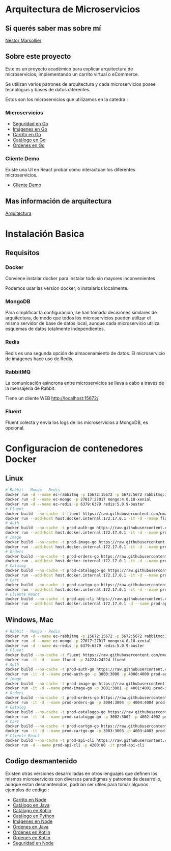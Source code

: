 # Arquitectura de Microservicios

## Si querés saber mas sobre mí

[Nestor Marsollier](https://github.com/nmarsollier/profile)

## Sobre este proyecto

Este es un proyecto académico para explicar arquitectura de microservicios, implementando un carrito virtual o eCommerce.

Se utilizan varios patrones de arquitectura y cada microservicios posee tecnologías y bases de datos diferentes.

Estos son los microservicios que utilizamos en la catedra :

### Microservicios

- [Seguridad en Go](https://github.com/nmarsollier/authgo)
- [Imágenes en Go](https://github.com/nmarsollier/imagego)
- [Carrito en Go](https://github.com/nmarsollier/cartgo)
- [Catálogo en Go](https://github.com/nmarsollier/cataloggo)
- [Órdenes en Go](https://github.com/nmarsollier/ordersgo)

### Cliente Demo

Existe una UI en React probar como interactúan los diferentes microservicios.

- [Cliente Demo](https://github.com/nmarsollier/ecommerce_api_client_react)

## Mas información de arquitectura

[Arquitectura](ARCHITECTURE.md)

# Instalación Basica

## Requisitos

### Docker

Conviene instalar docker para instalar todo sin mayores inconvenientes

Podemos usar las version docker, o instalarlos localmente.

### MongoDB

Para simplificar la configuración, se han tomado decisiones similares de arquitectura, de modo que todos los microservicios pueden utilizar el mismo servidor de base de datos local, aunque cada microservicio utiliza esquemas de datos totalmente independientes.

### Redis

Redis es una segunda opción de almacenamiento de datos. El microservicio de imágenes hace uso de Redis.

### RabbitMQ

La comunicación asíncrona entre microservicios se lleva a cabo a través de la mensajería de Rabbit.

Tiene un cliente WEB [http://localhost:15672/](http://localhost:15672/)

### Fluent

Fluent colecta y envia los logs de los microservicios a MongoDB, es opcional.

# Configuracion de contenedores Docker

## Linux

```bash
# Rabbit - Mongo - Redis
docker run -d --name ec-rabbitmq -p 15672:15672 -p 5672:5672 rabbitmq:3.13.6-management
docker run -d --name ec-mongo -p 27017:27017 mongo:4.0.18-xenial
docker run -d --name ec-redis -p 6379:6379 redis:5.0.9-buster
# Fluent
docker build --no-cache -t fluent https://raw.githubusercontent.com/nmarsollier/ecommerce/master/fluent/Dockerfile
docker run --add-host host.docker.internal:172.17.0.1 -it -d --name fluent -p 24224:24224 fluent
# Auth
docker build --no-cache -t prod-auth-go https://raw.githubusercontent.com/nmarsollier/authgo/master/Dockerfile.prod
docker run --add-host host.docker.internal:172.17.0.1 -it -d --name prod-auth-go -p 3000:3000 -p 4000:4000  prod-auth-go
# Image
docker build --no-cache -t prod-image-go https://raw.githubusercontent.com/nmarsollier/imagego/master/Dockerfile.prod
docker run --add-host host.docker.internal:172.17.0.1 -it -d --name prod-image-go -p 3001:3001 -p 4001:4001 prod-image-go
# Orders
docker build --no-cache -t prod-orders-go https://raw.githubusercontent.com/nmarsollier/ordersgo/master/Dockerfile.prod
docker run --add-host host.docker.internal:172.17.0.1 -it -d --name prod-orders-go -p 3004:3004 -p 4004:4004 prod-orders-go
# Catalog
docker build --no-cache -t prod-cataloggo-go https://raw.githubusercontent.com/nmarsollier/cataloggo/master/Dockerfile.prod
docker run --add-host host.docker.internal:172.17.0.1 -it -d --name prod-cataloggo-go -p 3002:3002 -p 4002:4002 prod-cataloggo-go
# Cart
docker build --no-cache -t prod-cartgo-go https://raw.githubusercontent.com/nmarsollier/cartgo/master/Dockerfile.prod
docker run --add-host host.docker.internal:172.17.0.1 -it -d --name prod-cartgo-go -p 3003:3003 -p 4003:4003 prod-cartgo-go
# Cliente React
docker build --no-cache -t prod-api-cli https://raw.githubusercontent.com/nmarsollier/ecommerce_api_client_react/master/Dockerfile.prod
docker run --add-host host.docker.internal:172.17.0.1 -d --name prod-api-cli -p 4200:80 -it  prod-api-cli
```

## Windows, Mac

```bash
# Rabbit - Mongo - Redis
docker run -d --name ec-rabbitmq -p 15672:15672 -p 5672:5672 rabbitmq:3.13.6-management
docker run -d --name ec-mongo -p 27017:27017 mongo:4.0.18-xenial
docker run -d --name ec-redis -p 6379:6379 redis:5.0.9-buster
# Fluent
docker build --no-cache -t fluent https://raw.githubusercontent.com/nmarsollier/ecommerce/master/fluent/Dockerfile
docker run -it -d --name fluent -p 24224:24224 fluent
# Auth
docker build --no-cache -t prod-auth-go https://raw.githubusercontent.com/nmarsollier/authgo/master/Dockerfile.prod
docker run -it -d --name prod-auth-go -p 3000:3000 -p 4000:4000 prod-auth-go
# Image
docker build --no-cache -t prod-image-go https://raw.githubusercontent.com/nmarsollier/imagego/master/Dockerfile.prod
docker run -it -d --name prod-image-go -p 3001:3001 -p 4001:4001 prod-image-go
# Orders
docker build --no-cache -t prod-orders-go https://raw.githubusercontent.com/nmarsollier/ordersgo/master/Dockerfile.prod
docker run -it -d --name prod-orders-go -p 3004:3004 -p 4004:4004 prod-orders-go
# Catalog
docker build --no-cache -t prod-cataloggo-go https://raw.githubusercontent.com/nmarsollier/cataloggo/master/Dockerfile.prod
docker run -it -d --name prod-cataloggo-go -p 3002:3002 -p 4002:4002 prod-cataloggo-go
# Cart
docker build --no-cache -t prod-cartgo-go https://raw.githubusercontent.com/nmarsollier/cartgo/master/Dockerfile.prod
docker run -it -d --name prod-cartgo-go -p 3003:3003 -p 4003:4003 prod-cartgo-go
# Cliente React
docker build --no-cache -t prod-api-cli https://raw.githubusercontent.com/nmarsollier/ecommerce_api_client_react/master/Dockerfile.prod
docker run -d --name prod-api-cli -p 4200:80 -it prod-api-cli
```

## Codigo desmantenido

Existen otras versiones desarrolladas en otros lenguajes que definen los mismos microservicios con diversos paradigmas y patrones de desarrollo, aunque estan desmantenidos, podrían ser utiles para tomar algunos ejemplos de codigo :

- [Carrito en Node](https://github.com/nmarsollier/ecommerce_cart_node)
- [Catálogo en Java](https://github.com/nmarsollier/ecommerce_catalog_java)
- [Catálogo en Kotlin](https://github.com/nmarsollier/ecommerce_catalog_kotlin)
- [Catálogo en Python](https://github.com/nmarsollier/ecommerce_catalog_python)
- [Imágenes en Node](https://github.com/nmarsollier/ecommerce_image_node)
- [Órdenes en Java](https://github.com/nmarsollier/ecommerce_order_java)
- [Órdenes en Kotlin](https://github.com/nmarsollier/ecommerce_order_kotlin)
- [Órdenes en Kotlin](https://github.com/nmarsollier/ecommerce_order_kotlin)
- [Seguridad en Node](https://github.com/nmarsollier/ecommerce_auth_node)
